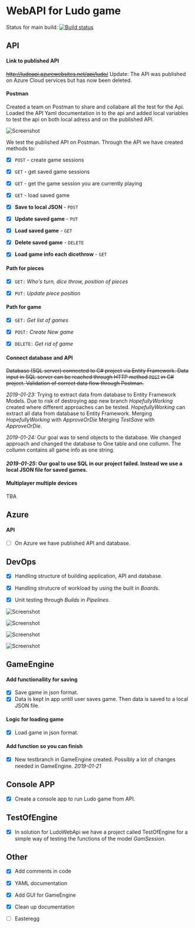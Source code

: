 # WebAPI for Ludo game



Status for main build:
[![Build status](https://dev.azure.com/olssonolof/Hackerman%20Fia%20web%20api/_apis/build/status/Hackerman%20Fia%20web%20api-ASP.NET%20Core-CI)](https://dev.azure.com/olssonolof/Hackerman%20Fia%20web%20api/_build/latest?definitionId=3)


## API

#### Link to published API
~~http://ludoapi.azurewebsites.net/api/ludo/~~
Update:
The API was published on Azure Cloud services but has now been deleted. 



#### Postman

Created a team on Postman to share and collabare all the test for the Api.
Loaded the API Yaml documentation in to the api and added local variables to test the api on both local adress and on the published API.

![Screenshot](https://github.com/PGBFDH18/ludo-web-api-hackermanludo/blob/master/docs/Images/Postman.PNG)

We test the published API on Postman. Through the API we have created methods to:

- [x] `POST` - create game sessions

- [x] `GET` - get saved game sessions

- [x] `GET` - get the game session you are currently playing

- [x] `GET` - load saved game

- [x] **Save to local JSON** - `POST`

- [x] **Update saved game** - `PUT`

- [x] **Load saved game** - `GET`

- [x] **Delete saved game** - `DELETE`

- [x] **Load game info each dicethrow** - `GET`

#### Path for pieces
- [x] `GET:` *Who's turn, dice throw, position of pieces*

- [x] `PUT:` *Update piece position*


#### Path for game
- [x] `GET:` *Get list of games*

- [x] `POST:` *Create New game*

- [x] `DELETE:` *Get rid of game*


#### Connect database and API
~~Database (SQL server) connected to C# project via Entity Framework. Data input in SQL server can be reached through HTTP method `POST` in C# project. Validation of correct data flow through Postman.~~


*2019-01-23:* Trying to extract data from database to Entity Framework Models. Due to risk of destroying app new branch *HopefullyWorking* created where different approaches can be tested. 
*HopefullyWorking* can extract all data from database to Entity Framework. Merging *HopefullyWorking* with *ApproveOrDie*
Merging *TestSave* with *ApproveOrDie*.

*2019-01-24:* Our goal was to send objects to the database. We changed approach and changed the database to One table and one collumn. The collumn contains all game info as one string. 

#### *2019-01-25:* Our goal to use SQL in our project failed. Instead we use a local JSON file for saved games.


#### Multiplayer multiple devices
TBA

## Azure

#### API
- [ ] On Azure we have published API and database.

## DevOps
- [x] Handling structure of building application, API and database.

- [x] Handling strutucre of workload by using the built in *Boards*.

- [x] Unit testing through *Builds* in *Pipelines*.

![Screenshot](https://github.com/PGBFDH18/ludo-web-api-hackermanludo/blob/master/docs/Images/DevOps%20Overview.png)

![Screenshot](https://github.com/PGBFDH18/ludo-web-api-hackermanludo/blob/master/docs/Images/DevOps%20Backlog.PNG)

![Screenshot](https://github.com/PGBFDH18/ludo-web-api-hackermanludo/blob/master/docs/Images/DevOps%20Boards.PNG)

![Screenshot](https://github.com/PGBFDH18/ludo-web-api-hackermanludo/blob/master/docs/Images/DevOps%20Pipeline.PNG)



## GameEngine

#### Add functionallity for saving
- [x] Save game in json format.
- [x] Data is kept in app untill user saves game. Then data is saved to a local JSON file.

#### Logic for loading game
- [x] Load game in json format. 

#### Add function so you can finish

- [x] New testbranch in GameEngine created. Possibly a lot of changes needed in GameEngine. *2019-01-21*

## Console APP
- [x] Create a console app to run Ludo game from API. 

## TestOfEngine
- [x] In solution for LudoWebApi we have a project called TestOfEngine for a simple way of testing the functions of the model *GamSession*.





## Other

- [x] Add comments in code

- [x] YAML documentation

- [x] Add GUI for GameEngine

- [x] Clean up documentation

- [ ] Easteregg



